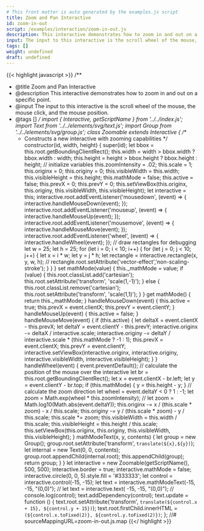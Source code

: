 ```yaml
---
# This front matter is auto generated by the examples.js script
title: Zoom and Pan Interactive
id: zoom-in-out
script: /examples/interaction/zoom-in-out.js
description: This interactive demonstrates how to zoom in and out on a specific point.
input: The input to this interactive is the scroll wheel of the mouse, the mouse click, and the mouse position.
tags: []
weight: undefined
draft: undefined
---
```


{{< highlight javascript >}}
/**
* @title Zoom and Pan Interactive
* @description This interactive demonstrates how to zoom in and out on a specific point.
* @input The input to this interactive is the scroll wheel of the mouse, the mouse click, and the mouse position.
* @tags []
*/
import { Interactive, getScriptName } from '../../index.js';
import Text from '../../elements/svg/text.js';
import Group from '../../elements/svg/group.js';
class Zoomable extends Interactive {
    /**
    * Constructs a new interactive with zooming capabilities
    */
    constructor(id, width, height) {
        super(id);
        let bbox = this.root.getBoundingClientRect();
        this.width = width > bbox.width ? bbox.width : width;
        this.height = height > bbox.height ? bbox.height : height;
        // initialize variables
        this.zoomIntensity = .02;
        this.scale = 1;
        this.originx = 0;
        this.originy = 0;
        this.visibleWidth = this.width;
        this.visibleHeight = this.height;
        this.mathMode = false;
        this.active = false;
        this.prevX = 0;
        this.prevY = 0;
        this.setViewBox(this.originx, this.originy, this.visibleWidth, this.visibleHeight);
        let interactive = this;
        interactive.root.addEventListener('mousedown', (event) => { interactive.handleMouseDown(event); });
        interactive.root.addEventListener('mouseup', (event) => { interactive.handleMouseUp(event); });
        interactive.root.addEventListener('mousemove', (event) => { interactive.handleMouseMove(event); });
        interactive.root.addEventListener('wheel', (event) => { interactive.handleWheel(event); });
        // draw rectangles for debugging
        let w = 25;
        let h = 25;
        for (let i = 0; i < 10; i++) {
            for (let j = 0; j < 10; j++) {
                let x = i * w;
                let y = j * h;
                let rectangle = interactive.rectangle(x, y, w, h);
                // rectangle.root.setAttribute('vector-effect','non-scaling-stroke');
            }
        }
    }
    set mathMode(value) {
        this._mathMode = value;
        if (value) {
            this.root.classList.add('cartesian');
            this.root.setAttribute('transform', 'scale(1,-1)');
        }
        else {
            this.root.classList.remove('cartesian');
            this.root.setAttribute('transform', 'scale(1,1)');
        }
    }
    get mathMode() {
        return this._mathMode;
    }
    handleMouseDown(event) {
        this.active = true;
        this.prevX = event.clientX;
        this.prevY = event.clientY;
    }
    handleMouseUp(event) {
        this.active = false;
    }
    handleMouseMove(event) {
        if (this.active) {
            let deltaX = event.clientX - this.prevX;
            let deltaY = event.clientY - this.prevY;
            interactive.originx -= deltaX / interactive.scale;
            interactive.originy -= deltaY / interactive.scale * (this.mathMode ? -1 : 1);
            this.prevX = event.clientX;
            this.prevY = event.clientY;
            interactive.setViewBox(interactive.originx, interactive.originy, interactive.visibleWidth, interactive.visibleHeight);
        }
    }
    handleWheel(event) {
        event.preventDefault();
        // calculate the position of the mouse over the interactive
        let br = this.root.getBoundingClientRect();
        let x = event.clientX - br.left;
        let y = event.clientY - br.top;
        if (this.mathMode) {
            y = this.height - y;
        }
        // calculate the zoom direction
        let wheel = event.deltaY < 0 ? 1 : -1;
        let zoom = Math.exp(wheel * this.zoomIntensity);
        // let zoom = Math.log10(Math.abs(event.deltaY));
        this.originx -= x / (this.scale * zoom) - x / this.scale;
        this.originy -= y / (this.scale * zoom) - y / this.scale;
        this.scale *= zoom;
        this.visibleWidth = this.width / this.scale;
        this.visibleHeight = this.height / this.scale;
        this.setViewBox(this.originx, this.originy, this.visibleWidth, this.visibleHeight);
    }
    mathModeText(x, y, contents) {
        let group = new Group();
        group.root.setAttribute('transform', `translate(${x},${y})`);
        let internal = new Text(0, 0, contents);
        group.root.appendChild(internal.root);
        this.appendChild(group);
        return group;
    }
}
let interactive = new Zoomable(getScriptName(), 500, 500);
interactive.border = true;
interactive.mathMode = false;
interactive.circle(0, 0, 5).style.fill = '#333333';
let control = interactive.control(-15, -15);
let text = interactive.mathModeText(-15, -15, "(0,0)");
// let text = interactive.text( -15, -15, "(0,0)");
// console.log(control);
text.addDependency(control);
text.update = function () {
    text.root.setAttribute('transform', `translate(${control.x + 15}, ${control.y + 15})`);
    text.root.firstChild.innerHTML = `(${control.x.toFixed(2)}, ${control.y.toFixed(2)})`;
};
//# sourceMappingURL=zoom-in-out.js.map
{{</ highlight >}}

